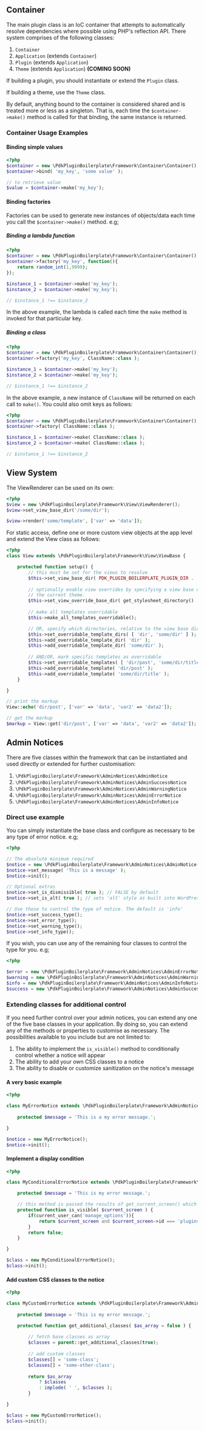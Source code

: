 ## Container

The main plugin class is an IoC container that attempts to automatically resolve dependencies where possible using PHP's 
reflection API. There system comprises of the following classes:

1. `Container`
1. `Application` (extends `Container`)
1. `Plugin` (extends `Application`)
1. `Theme` (extends `Application`) **(COMING SOON)**

If building a plugin, you should instantiate or extend the `Plugin` class. 

If building a theme, use the `Theme` class. 

By default, anything bound to the container is considered shared and is treated more or less as a singleton. That is, 
each time the `$container->make()` method is called for that binding, the same instance is returned. 

### Container Usage Examples

#### Binding simple values

```php
<?php
$container = new \PdkPluginBoilerplate\Framework\Container\Container();
$container->bind( 'my_key', 'some value' );

// to retrieve value
$value = $container->make('my_key');
```

#### Binding factories

Factories can be used to generate new instances of objects/data each time you call the `$container->make()` method. e.g;

##### Binding a lambda function

```php
<?php
$container = new \PdkPluginBoilerplate\Framework\Container\Container();
$container->factory('my_key', function(){
	return random_int(1,9999);
});

$instance_1 = $container->make('my_key');
$instance_2 = $container->make('my_key');

// $instance_1 !== $instance_2
```

In the above example, the lambda is called each time the `make` method is invoked for that particular key.

##### Binding a class

```php
<?php
$container = new \PdkPluginBoilerplate\Framework\Container\Container();
$container->factory('my_key', ClassName::class );

$instance_1 = $container->make('my_key');
$instance_2 = $container->make('my_key');

// $instance_1 !== $instance_2
```

In the above example, a new instance of `ClassName` will be returned on each call to `make()`. You could also omit keys
as follows: 

```php
<?php
$container = new \PdkPluginBoilerplate\Framework\Container\Container();
$container->factory( ClassName::class );

$instance_1 = $container->make( ClassName::class );
$instance_2 = $container->make( ClassName::class );

// $instance_1 !== $instance_2
```

## View System

The ViewRenderer can be used on its own:

```php
<?php 
$view = new \PdkPluginBoilerplate\Framework\View\ViewRenderer();
$view->set_view_base_dir('/some/dir');

$view->render('some/template', ['var' => 'data']);
```

For static access, define one or more custom view objects at the app level and extend the View class as follows:

```php
<?php 
class View extends \PdkPluginBoilerplate\Framework\View\ViewBase {

	protected function setup() {
		// this must be set for the views to resolve
		$this->set_view_base_dir( PDK_PLUGIN_BOILERPLATE_PLUGIN_DIR . 'templates' );
		
		// optionally enable view overrides by specifying a view base directory. This example sets a directory within 
		// the current theme.
		$this->set_view_override_base_dir( get_stylesheet_directory() . '/pdk-plugin-boilerplate' );
		
		// make all templates overridable
        $this->make_all_templates_overridable();

        // OR, specify which directories, relative to the view base dir, contain overridable templates
        $this->set_overridable_template_dirs( [ 'dir', 'some/dir' ] );
        $this->add_overridable_template_dir( 'dir' );
        $this->add_overridable_template_dir( 'some/dir' );
        
        // AND/OR, mark specific templates as overridable
        $this->set_overridable_templates( [ 'dir/post', 'some/dir/title' ] );
        $this->add_overridable_template( 'dir/post' );
        $this->add_overridable_template( 'some/dir/title' );
	}

}

// print the markup
View::echo('dir/post', ['var' => 'data', 'var2' => 'data2']);

// get the markup
$markup = View::get('dir/post', ['var' => 'data', 'var2' => 'data2']);

```

## Admin Notices

There are five classes within the framework that can be instantiated and used directly or extended for further 
customisation: 

1. `\PdkPluginBoilerplate\Framework\AdminNotices\AdminNotice`
1. `\PdkPluginBoilerplate\Framework\AdminNotices\AdminSuccessNotice`
1. `\PdkPluginBoilerplate\Framework\AdminNotices\AdminWarningNotice`
1. `\PdkPluginBoilerplate\Framework\AdminNotices\AdminErrorNotice`
1. `\PdkPluginBoilerplate\Framework\AdminNotices\AdminInfoNotice`

### Direct use example

You can simply instantiate the base class and configure as necessary to be any type of error notice. e.g;

```php
<?php

// The absolute minimum required
$notice = new \PdkPluginBoilerplate\Framework\AdminNotices\AdminNotice();
$notice->set_message( 'This is a message' );
$notice->init();

// Optional extras
$notice->set_is_dismissible( true ); // FALSE by default
$notice->set_is_alt( true ); // sets 'alt' style as built into WordPress core

// Use these to control the type of notice. The default is 'info'
$notice->set_success_type();
$notice->set_error_type();
$notice->set_warning_type();
$notice->set_info_type();
```

If you wish, you can use any of the remaining four classes to control the type for you. e.g;

```php
<?php

$error = new \PdkPluginBoilerplate\Framework\AdminNotices\AdminErrorNotice();
$warning = new \PdkPluginBoilerplate\Framework\AdminNotices\AdminWarningNotice();
$info = new \PdkPluginBoilerplate\Framework\AdminNotices\AdminInfoNotice();
$success = new \PdkPluginBoilerplate\Framework\AdminNotices\AdminSuccessNotice();
```

### Extending classes for additional control

If you need further control over your admin notices, you can extend any one of the five base classes in your 
application. By doing so, you can extend any of the methods or properties to customise as necessary. The possibilities 
available to you include but are not limited to:

1. The ability to implement the `is_visible()` method to conditionally control whether a notice will appear
1. The ability to add your own CSS classes to a notice
1. The ability to disable or customize sanitization on the notice's message

#### A very basic example

```php
<?php 

class MyErrorNotice extends \PdkPluginBoilerplate\Framework\AdminNotices\AdminErrorNotice {
	
    protected $message = 'This is a my error message.';

}

$notice = new MyErrorNotice();
$notice->init();
```

#### Implement a display condition

```php
<?php

class MyConditionalErrorNotice extends \PdkPluginBoilerplate\Framework\AdminNotices\AdminErrorNotice {

	protected $message = 'This is my error message.';

    // this method is passed the results of get_current_screen() which can be either a WP_Screen object or NULL
	protected function is_visible( $current_screen ) {
		if(current_user_can('manage_options')){
			return $current_screen and $current_screen->id === 'plugins'; 
		}
		return false;
	}

}

$class = new MyConditionalErrorNotice();
$class->init();
```

#### Add custom CSS classes to the notice

```php
<?php

class MyCustomErrorNotice extends \PdkPluginBoilerplate\Framework\AdminNotices\AdminErrorNotice {
    
	protected $message = 'This is my error message.';

	protected function get_additional_classes( $as_array = false ) {
    	
        // fetch base classes as array
        $classes = parent::get_additional_classes(true);
        
        // add custom classes
        $classes[] = 'some-class';
        $classes[] = 'some-other-class';
        
        return $as_array
            ? $classes
            : implode( ' ', $classes );
        }

}

$class = new MyCustomErrorNotice();
$class->init();
```